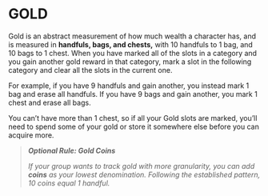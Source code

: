 # GOLD

Gold is an abstract measurement of how much wealth a character has, and is measured in **handfuls, bags, and chests,** with 10 handfuls to 1 bag, and 10 bags to 1 chest. When you have marked all of the slots in a category and you gain another gold reward in that category, mark a slot in the following category and clear all the slots in the current one.

For example, if you have 9 handfuls and gain another, you instead mark 1 bag and erase all handfuls. If you have 9 bags and gain another, you mark 1 chest and erase all bags.

You can’t have more than 1 chest, so if all your Gold slots are marked, you’ll need to spend some of your gold or store it somewhere else before you can acquire more.

> ***Optional Rule: Gold Coins***
>
> *If your group wants to track gold with more granularity, you can add **coins** as your lowest denomination. Following the established pattern, 10 coins equal 1 handful.*
